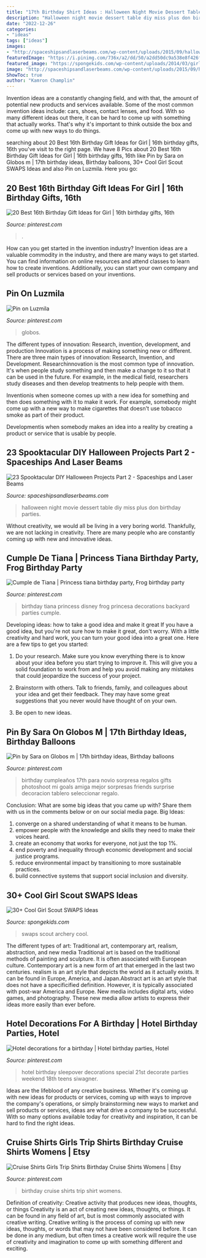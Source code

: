 ```yaml
---
title: "17th Birthday Shirt Ideas : Halloween Night Movie Dessert Table Diy Miss Plus Don Birthday Parties"
description: "Halloween night movie dessert table diy miss plus don birthday parties"
date: "2022-12-26"
categories:
- "ideas"
tags: ["ideas"]
images:
- "http://spaceshipsandlaserbeams.com/wp-content/uploads/2015/09/halloween-movie-night-party-ideas.jpg"
featuredImage: "https://i.pinimg.com/736x/a2/dd/50/a2dd50dc9a538e8f426f1bbc821e18ef.jpg"
featured_image: "https://spongekids.com/wp-content/uploads/2014/03/girl-scout-swaps-ideas/7-archery-set-girl-scout-swaps.jpg"
image: "http://spaceshipsandlaserbeams.com/wp-content/uploads/2015/09/halloween-movie-night-party-ideas.jpg"
ShowToc: true
author: "Kamron Champlin"
---
```



Invention ideas are a constantly changing field, and with that, the amount of potential new products and services available. Some of the most common invention ideas include: cars, shoes, contact lenses, and food. With so many different ideas out there, it can be hard to come up with something that actually works. That's why it's important to think outside the box and come up with new ways to do things.

	

		
searching about 20 Best 16th Birthday Gift Ideas for Girl | 16th birthday gifts, 16th you've visit to the right page. We have 8 Pics about 20 Best 16th Birthday Gift Ideas for Girl | 16th birthday gifts, 16th like Pin by Sara on Globos m | 17th birthday ideas, Birthday balloons, 30+ Cool Girl Scout SWAPS Ideas and also Pin on Luzmila. Here you go:
		
    
## 20 Best 16th Birthday Gift Ideas For Girl | 16th Birthday Gifts, 16th

<img loading=lazy src="https://i.pinimg.com/736x/a2/dd/50/a2dd50dc9a538e8f426f1bbc821e18ef.jpg" onerror="this.onerror=null;this.src='https://tse3.mm.bing.net/th?id=OIP.vummQ5uYi1Vufp4ZGnpDMQHaO0&amp;pid=15.1';" alt="20 Best 16th Birthday Gift Ideas for Girl | 16th birthday gifts, 16th">

_Source: pinterest.com_

>. 

	

How can you get started in the invention industry?
Invention ideas are a valuable commodity in the industry, and there are many ways to get started. You can find information on online resources and attend classes to learn how to create inventions. Additionally, you can start your own company and sell products or services based on your inventions.

    
## Pin On Luzmila

<img loading=lazy src="https://i.pinimg.com/736x/e3/6d/4e/e36d4e424ace5081c569e1935171c150.jpg" onerror="this.onerror=null;this.src='https://tse4.mm.bing.net/th?id=OIP.uXVjPtf3g6eCULhqUfEmQwHaKt&amp;pid=15.1';" alt="Pin on Luzmila">

_Source: pinterest.com_

>globos. 

	

The different types of innovation: Research, invention, development, and production
Innovation is a process of making something new or different. There are three main types of innovation: Research, Invention, and Development.
Researchinnovation is the most common type of innovation. It's when people study something and then make a change to it so that it can be used in the future. For example, in the medical field, researchers study diseases and then develop treatments to help people with them.

Inventionis when someone comes up with a new idea for something and then does something with it to make it work. For example, somebody might come up with a new way to make cigarettes that doesn't use tobacco smoke as part of their product. 

Developmentis when somebody makes an idea into a reality by creating a product or service that is usable by people.

    
## 23 Spooktacular DIY Halloween Projects Part 2 - Spaceships And Laser Beams

<img loading=lazy src="http://spaceshipsandlaserbeams.com/wp-content/uploads/2015/09/halloween-movie-night-party-ideas.jpg" onerror="this.onerror=null;this.src='https://tse1.mm.bing.net/th?id=OIP.NDwWZ19DuvGKIs0B_FFwOAHaLH&amp;pid=15.1';" alt="23 Spooktacular DIY Halloween Projects Part 2 - Spaceships and Laser Beams">

_Source: spaceshipsandlaserbeams.com_

>halloween night movie dessert table diy miss plus don birthday parties. 

	

Without creativity, we would all be living in a very boring world. Thankfully, we are not lacking in creativity. There are many people who are constantly coming up with new and innovative ideas.

    
## Cumple De Tiana | Princess Tiana Birthday Party, Frog Birthday Party

<img loading=lazy src="https://i.pinimg.com/736x/58/e9/e4/58e9e47d2892293a74cc52fffa39b548.jpg" onerror="this.onerror=null;this.src='https://tse4.mm.bing.net/th?id=OIP.ax3TITiMh7X5DoGyFHzv4QHaJ4&amp;pid=15.1';" alt="Cumple de Tiana | Princess tiana birthday party, Frog birthday party">

_Source: pinterest.com_

>birthday tiana princess disney frog princesa decorations backyard parties cumple. 

	

Developing ideas: how to take a good idea and make it great
If you have a good idea, but you're not sure how to make it great, don't worry. With a little creativity and hard work, you can turn your good idea into a great one.
Here are a few tips to get you started:

1. Do your research. Make sure you know everything there is to know about your idea before you start trying to improve it. This will give you a solid foundation to work from and help you avoid making any mistakes that could jeopardize the success of your project.

2. Brainstorm with others. Talk to friends, family, and colleagues about your idea and get their feedback. They may have some great suggestions that you never would have thought of on your own.

3. Be open to new ideas.

    
## Pin By Sara On Globos M | 17th Birthday Ideas, Birthday Balloons

<img loading=lazy src="https://i.pinimg.com/736x/8d/39/99/8d3999bfe7d4b3d216979925884475a4.jpg" onerror="this.onerror=null;this.src='https://tse1.mm.bing.net/th?id=OIP.pYLmTbE-KCzH1q7SI-vmRwHaNK&amp;pid=15.1';" alt="Pin by Sara on Globos m | 17th birthday ideas, Birthday balloons">

_Source: pinterest.com_

>birthday cumpleaños 17th para novio sorpresa regalos gifts photoshoot mi goals amiga mejor sorpresas friends surprise decoracion tablero seleccionar regalo. 

	

Conclusion: What are some big ideas that you came up with? Share them with us in the comments below or on our social media page.
Big Ideas:
1. converge on a shared understanding of what it means to be human. 
2. empower people with the knowledge and skills they need to make their voices heard. 
3. create an economy that works for everyone, not just the top 1%. 
4. end poverty and inequality through economic development and social justice programs. 
5. reduce environmental impact by transitioning to more sustainable practices. 
6. build connective systems that support social inclusion and diversity. 

    
## 30+ Cool Girl Scout SWAPS Ideas

<img loading=lazy src="https://spongekids.com/wp-content/uploads/2014/03/girl-scout-swaps-ideas/7-archery-set-girl-scout-swaps.jpg" onerror="this.onerror=null;this.src='https://tse4.mm.bing.net/th?id=OIP.2liiZ2F1dJ8qdnWJQH0XkwHaJ4&amp;pid=15.1';" alt="30+ Cool Girl Scout SWAPS Ideas">

_Source: spongekids.com_

>swaps scout archery cool. 

	

The different types of art: Traditional art, contemporary art, realism, abstraction, and new media
Traditional art is based on the traditional methods of painting and sculpture. It is often associated with European culture. Contemporary art is a new form of art that emerged in the last two centuries. realism is an art style that depicts the world as it actually exists. It can be found in Europe, America, and Japan.Abstract art is an art style that does not have a specificified definition. However, it is typically associated with post-war America and Europe. New media includes digital arts, video games, and photography. These new media allow artists to express their ideas more easily than ever before.

    
## Hotel Decorations For A Birthday | Hotel Birthday Parties, Hotel

<img loading=lazy src="https://i.pinimg.com/736x/61/56/7b/61567b052e3808a0279d0c60237eb799.jpg" onerror="this.onerror=null;this.src='https://tse3.mm.bing.net/th?id=OIP.sFRzbLcbekfOKSSgRm89UgHaJ3&amp;pid=15.1';" alt="Hotel decorations for a birthday | Hotel birthday parties, Hotel">

_Source: pinterest.com_

>hotel birthday sleepover decorations special 21st decorate parties weekend 18th teens siwagner. 

	

Ideas are the lifeblood of any creative business. Whether it's coming up with new ideas for products or services, coming up with ways to improve the company's operations, or simply brainstorming new ways to market and sell products or services, ideas are what drive a company to be successful. With so many options available today for creativity and inspiration, it can be hard to find the right ideas.

    
## Cruise Shirts Girls Trip Shirts Birthday Cruise Shirts Womens | Etsy

<img loading=lazy src="https://i.pinimg.com/736x/e5/7f/1f/e57f1f8a6106a9046613eb0a55e0526c.jpg" onerror="this.onerror=null;this.src='https://tse2.mm.bing.net/th?id=OIP.UEwyugklXylMT_OWo9n_-AHaNi&amp;pid=15.1';" alt="Cruise Shirts Girls Trip Shirts Birthday Cruise Shirts Womens | Etsy">

_Source: pinterest.com_

>birthday cruise shirts trip shirt womens. 

	

Definition of creativity: Creative activity that produces new ideas, thoughts, or things
Creativity is an act of creating new ideas, thoughts, or things. It can be found in any field of art, but is most commonly associated with creative writing. Creative writing is the process of coming up with new ideas, thoughts, or words that may not have been considered before. It can be done in any medium, but often times a creative work will require the use of creativity and imagination to come up with something different and exciting.

